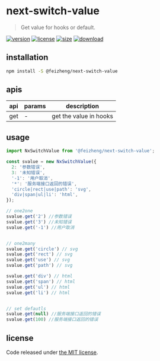 # next-switch-value
> Get value for hooks or default.

[![version][version-image]][version-url]
[![license][license-image]][license-url]
[![size][size-image]][size-url]
[![download][download-image]][download-url]

## installation
```bash
npm install -S @feizheng/next-switch-value
```

## apis
| api | params | description            |
| --- | ------ | ---------------------- |
| get | -      | get the value in hooks |

## usage
```js
import NxSwitchValue from '@feizheng/next-switch-value';

const svalue = new NxSwitchValue({
  2: '参数错误',
  3: '未知错误',
  '-1': '用户取消',
  '*': '服务端接口返回的错误',
  'circle|rect|use|path': 'svg',
  'div|span|ul|li': 'html',
});

// one2one
svalue.get('2') //参数错误
svalue.get('3') //未知错误
svalue.get('-1') //用户取消


// one2many
svalue.get('circle') // svg
svalue.get('rect') // svg
svalue.get('use') // svg
svalue.get('path') // svg

svalue.get('div') // html
svalue.get('span') // html
svalue.get('ul') // html
svalue.get('li') // html


// set defautls
svalue.get(null) //服务端接口返回的错误
svalue.get(100) //服务端接口返回的错误
```

## license
Code released under [the MIT license](https://github.com/afeiship/next-switch-value/blob/master/LICENSE.txt).

[version-image]: https://img.shields.io/npm/v/@feizheng/next-switch-value
[version-url]: https://npmjs.org/package/@feizheng/next-switch-value

[license-image]: https://img.shields.io/npm/l/@feizheng/next-switch-value
[license-url]: https://github.com/afeiship/next-switch-value/blob/master/LICENSE.txt

[size-image]: https://img.shields.io/bundlephobia/minzip/@feizheng/next-switch-value
[size-url]: https://github.com/afeiship/next-switch-value/blob/master/dist/next-switch-value.min.js

[download-image]: https://img.shields.io/npm/dm/@feizheng/next-switch-value
[download-url]: https://www.npmjs.com/package/@feizheng/next-switch-value
